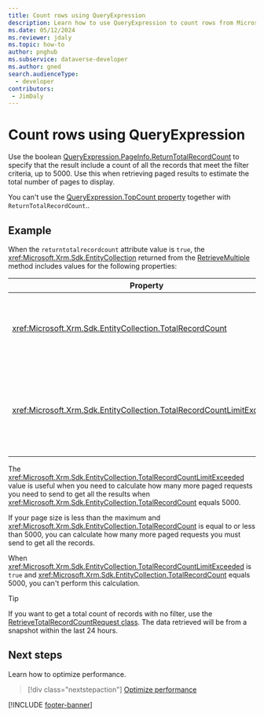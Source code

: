 ```yaml
---
title: Count rows using QueryExpression
description: Learn how to use QueryExpression to count rows from Microsoft Dataverse tables.
ms.date: 05/12/2024
ms.reviewer: jdaly
ms.topic: how-to
author: pnghub
ms.subservice: dataverse-developer
ms.author: gned
search.audienceType: 
  - developer
contributors:
 - JimDaly
---
```

# Count rows using QueryExpression

Use the boolean [QueryExpression.PageInfo.ReturnTotalRecordCount](/dotnet/api/microsoft.xrm.sdk.query.paginginfo.returntotalrecordcount) to specify that the result include a count of all the records that meet the filter criteria, up to 5000. Use this when retrieving paged results to estimate the total number of pages to display.

You can't use the [QueryExpression.TopCount property](/dotnet/api/microsoft.xrm.sdk.query.queryexpression.topcount) together with `ReturnTotalRecordCount`..

## Example

When the `returntotalrecordcount` attribute value is `true`, the <xref:Microsoft.Xrm.Sdk.EntityCollection> returned from the [RetrieveMultiple](xref:Microsoft.Xrm.Sdk.IOrganizationService.RetrieveMultiple%2A)  method includes values for the following properties:


|Property|Description|
|---------|---------|
|<xref:Microsoft.Xrm.Sdk.EntityCollection.TotalRecordCount>|The total number of records up to 5000; otherwise the value is -1.|
|<xref:Microsoft.Xrm.Sdk.EntityCollection.TotalRecordCountLimitExceeded>|`true` if the results of the query exceeds the total record count; otherwise, `false`.|


The <xref:Microsoft.Xrm.Sdk.EntityCollection.TotalRecordCountLimitExceeded> value is useful when you need to calculate how many more paged requests you need to send to get all the results when <xref:Microsoft.Xrm.Sdk.EntityCollection.TotalRecordCount> equals 5000.

If your page size is less than the maximum and <xref:Microsoft.Xrm.Sdk.EntityCollection.TotalRecordCount> is equal to or less than 5000, you can calculate how many more paged requests you must send to get all the records.

When <xref:Microsoft.Xrm.Sdk.EntityCollection.TotalRecordCountLimitExceeded> is `true` and <xref:Microsoft.Xrm.Sdk.EntityCollection.TotalRecordCount> equals 5000, you can't perform this calculation.


> [!TIP]
> If you want to get a total count of records with no filter, use the [RetrieveTotalRecordCountRequest class](xref:Microsoft.Crm.Sdk.Messages.RetrieveTotalRecordCountRequest). The data retrieved will be from a snapshot within the last 24 hours.


## Next steps

Learn how to optimize performance.

> [!div class="nextstepaction"]
> [Optimize performance](optimize-performance.md)

[!INCLUDE [footer-banner](../../../../includes/footer-banner.md)]